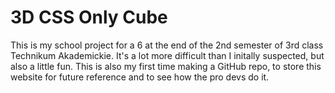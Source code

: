# 3D CSS Only Cube
This is my school project for a 6 at the end of the 2nd semester of 3rd class Technikum Akademickie.
It's a lot more difficult than I initally suspected, but also a little fun.
This is also my first time making a GitHub repo, to store this website for future reference and to see how the pro devs do it.
